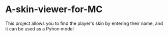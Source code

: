 # A-skin-viewer-for-MC
This project allows you to find the player's skin by entering their name, and it can be used as a Pyhon model
